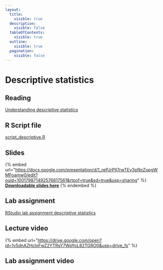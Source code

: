 ```yaml
---
layout:
  title:
    visible: true
  description:
    visible: false
  tableOfContents:
    visible: true
  outline:
    visible: true
  pagination:
    visible: false
---
```


# Descriptive statistics

## Reading

[Understanding descriptive statistics](https://drive.google.com/file/d/1313aMwi3FMDxMoIWgtl8Y95CEwfIWZV9/view?usp=sharing)

## R Script file

[script\_descriptive.R](https://drive.google.com/open?id=1qIHculVRo3WjqhQc5W3bYjGJ6iL4F0xR\&usp=drive\_fs)

## Slides

{% embed url="https://docs.google.com/presentation/d/1_rePJrPIl7rwTEy3pfbrZopgWMFoamw0/edit?ouid=100179871492576617561&rtpof=true&sd=true&usp=sharing" %}
[**Downloadable slides here**](https://docs.google.com/presentation/d/1\_rePJrPIl7rwTEy3pfbrZopgWMFoamw0/edit?usp=sharing\&ouid=100179871492576617561\&rtpof=true\&sd=true)
{% endembed %}

## Lab assignment

[RStudio lab assignment descriptive statistics](https://docs.google.com/document/d/1\_yR0S9uqiJpD5GhtboMJEUjQQdVurKVs?rtpof=true\&usp=drive\_fs)

## Lecture video

{% embed url="https://drive.google.com/open?id=1v5dnAZHclxFwZ2YTRsY7WpYoL82TGRO0&usp=drive_fs" %}

## Lab assignment video

